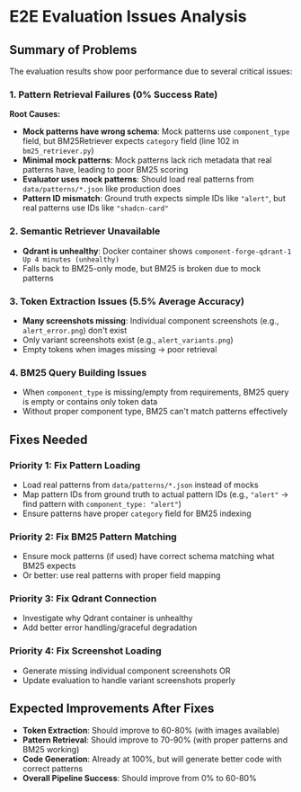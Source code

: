 # E2E Evaluation Issues Analysis

## Summary of Problems

The evaluation results show poor performance due to several critical issues:

### 1. Pattern Retrieval Failures (0% Success Rate)

**Root Causes:**

- **Mock patterns have wrong schema**: Mock patterns use `component_type` field, but BM25Retriever expects `category` field (line 102 in `bm25_retriever.py`)
- **Minimal mock patterns**: Mock patterns lack rich metadata that real patterns have, leading to poor BM25 scoring
- **Evaluator uses mock patterns**: Should load real patterns from `data/patterns/*.json` like production does
- **Pattern ID mismatch**: Ground truth expects simple IDs like `"alert"`, but real patterns use IDs like `"shadcn-card"`

### 2. Semantic Retriever Unavailable

- **Qdrant is unhealthy**: Docker container shows `component-forge-qdrant-1 Up 4 minutes (unhealthy)`
- Falls back to BM25-only mode, but BM25 is broken due to mock patterns

### 3. Token Extraction Issues (5.5% Average Accuracy)

- **Many screenshots missing**: Individual component screenshots (e.g., `alert_error.png`) don't exist
- Only variant screenshots exist (e.g., `alert_variants.png`)
- Empty tokens when images missing → poor retrieval

### 4. BM25 Query Building Issues

- When `component_type` is missing/empty from requirements, BM25 query is empty or contains only token data
- Without proper component type, BM25 can't match patterns effectively

## Fixes Needed

### Priority 1: Fix Pattern Loading

- Load real patterns from `data/patterns/*.json` instead of mocks
- Map pattern IDs from ground truth to actual pattern IDs (e.g., `"alert"` → find pattern with `component_type: "alert"`)
- Ensure patterns have proper `category` field for BM25 indexing

### Priority 2: Fix BM25 Pattern Matching

- Ensure mock patterns (if used) have correct schema matching what BM25 expects
- Or better: use real patterns with proper field mapping

### Priority 3: Fix Qdrant Connection

- Investigate why Qdrant container is unhealthy
- Add better error handling/graceful degradation

### Priority 4: Fix Screenshot Loading

- Generate missing individual component screenshots OR
- Update evaluation to handle variant screenshots properly

## Expected Improvements After Fixes

- **Token Extraction**: Should improve to 60-80% (with images available)
- **Pattern Retrieval**: Should improve to 70-90% (with proper patterns and BM25 working)
- **Code Generation**: Already at 100%, but will generate better code with correct patterns
- **Overall Pipeline Success**: Should improve from 0% to 60-80%
